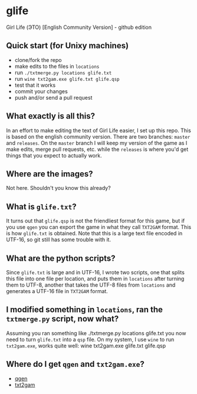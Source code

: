 # glife
Girl Life (ЭТО) [English Community Version] - github edition

## Quick start (for Unixy machines)
* clone/fork the repo
* make edits to the files in `locations`
* run `./txtmerge.py locations glife.txt`
* run `wine txt2gam.exe glife.txt glife.qsp`
* test that it works
* commit your changes
* push and/or send a pull request

## What exactly is all this?
In an effort to make editing the text of Girl Life easier, I set up this repo. This is based on the english community version. There are two branches: `master` and `releases`. On the `master` branch I will keep my version of the game as I make edits, merge pull requests, etc. while the `releases` is where you'd get things that you expect to actually work.

## Where are the images?
Not here. Shouldn't you know this already?

## What is `glife.txt`?
It turns out that `glife.qsp` is not the friendliest format for this game, but if you use `qgen` you can export the game in what they call `TXT2GAM` format. This is how `glife.txt` is obtained. Note that this is a large text file encoded in UTF-16, so git still has some trouble with it.

## What are the python scripts?
Since `glife.txt` is large and in UTF-16, I wrote two scripts, one that splits this file into one file per location, and puts them in `locations` after turning them to UTF-8, another that takes the UTF-8 files from `locations` and generates a UTF-16 file in `TXT2GAM` format.

## I modified something in `locations`, ran the `txtmerge.py` script, now what?
Assuming you ran something like
    ./txtmerge.py locations glife.txt
you now need to turn `glife.txt` into a `qsp` file. On my system, I use `wine` to run `txt2gam.exe`, works quite well:
    wine txt2gam.exe glife.txt glife.qsp

## Where do I get `qgen` and `txt2gam.exe`?
* [qgen](http://qsp.su/index.php?option=com_content&task=view&id=46&Itemid=56)
* [txt2gam](http://qsp.su/index.php?option=com_content&task=view&id=52&Itemid=56)
